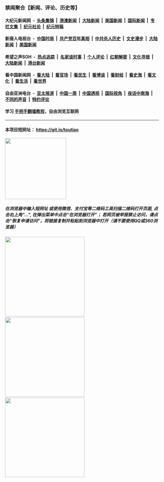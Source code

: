 ### 禁闻聚合【新闻、评论、历史等】

#### 大纪元新闻网 &nbsp;-&nbsp; [头条集锦](indexes/E头条集锦.md?t=03131032) &nbsp;|&nbsp; [港澳新闻](indexes/E港澳新闻.md?t=03131032)  &nbsp;|&nbsp; [大陆新闻](indexes/E大陆新闻.md?t=03131032) &nbsp;|&nbsp; [美国新闻](indexes/E美国新闻.md?t=03131032) &nbsp;|&nbsp; [国际新闻](indexes/E国际新闻.md?t=03131032) &nbsp;|&nbsp; [专栏文集](indexes/E专栏文集.md?t=03131032) &nbsp;|&nbsp; [纪元社论](indexes/E纪元社论.md?t=03131032) &nbsp;|&nbsp; [纪元特稿](indexes/E纪元特稿.md?t=03131032) 

#### 新唐人电视台 &nbsp;-&nbsp; [中国时局](indexes/N中国时局.md?t=03131032) &nbsp;|&nbsp; [共产党百年真相](indexes/N共产党百年真相.md?t=03131032) &nbsp;|&nbsp; [中共杀人历史](indexes/N中共杀人历史.md?t=03131032) &nbsp;|&nbsp; [文史漫步](indexes/N文史漫步.md?t=03131032) &nbsp;|&nbsp; [大陆新闻](indexes/N大陆新闻.md?t=03131032) &nbsp;|&nbsp; [美国新闻](indexes/N美国新闻.md?t=03131032)

#### 希望之声SOH &nbsp;-&nbsp; [热点追踪](indexes/H热点追踪.md?t=03131032) &nbsp;|&nbsp; [名家谈时事](indexes/H名家谈时事.md?t=03131032) &nbsp;|&nbsp; [个人评论](indexes/H个人评论.md?t=03131032)  &nbsp;|&nbsp; [红朝解密](indexes/H红朝解密.md?t=03131032) &nbsp;|&nbsp; [文化寻根](indexes/H文化寻根.md?t=03131032) &nbsp;|&nbsp; [大陆新闻](indexes/H大陆新闻.md?t=03131032) &nbsp;|&nbsp; [港台新闻](indexes/H港台新闻.md?t=03131032)

#### 看中国新闻网 &nbsp;-&nbsp; [看大陆](indexes/S看大陆.md?t=03131032) &nbsp;|&nbsp; [看官场](indexes/S看官场.md?t=03131032) &nbsp;|&nbsp; [看民生](indexes/S看民生.md?t=03131032)  &nbsp;|&nbsp; [看博谈](indexes/S看博谈.md?t=03131032) &nbsp;|&nbsp; [看财经](indexes/S看财经.md?t=03131032) &nbsp;|&nbsp; [看史海](indexes/S看史海.md?t=03131032) &nbsp;|&nbsp; [看文化](indexes/S看文化.md?t=03131032) &nbsp;|&nbsp; [看生活](indexes/S看生活.md?t=03131032) &nbsp;|&nbsp; [看世界](indexes/S看世界.md?t=03131032)

#### 自由亚洲电台 &nbsp;-&nbsp; [亚太报道](indexes/R亚太报道.md?t=03131032) &nbsp;|&nbsp; [中国一周](indexes/R中国一周.md?t=03131032) &nbsp;|&nbsp; [中国透视](indexes/R中国透视.md?t=03131032)  &nbsp;|&nbsp; [国际视角](indexes/R国际视角.md?t=03131032) &nbsp;|&nbsp; [夜话中南海](indexes/R夜话中南海.md?t=03131032) &nbsp;|&nbsp; [不同的声音](indexes/R不同的声音.md?t=03131032) &nbsp;|&nbsp; [特约评论](indexes/R特约评论.md?t=03131032)

#### 学习 [手把手翻墙教程](https://github.com/gfw-breaker/guides/wiki)，自由浏览互联网

----

#### 本项目短网址： https://git.io/toutiao
<img src="https://raw.githubusercontent.com/gfw-breaker/banned-news/master/scripts/img/qr.png" width="200px"/>  

##### 在浏览器中输入短网址 或使用微信、支付宝等二维码工具扫描二维码打开页面, 点击右上角"...", 在弹出菜单中点击“在浏览器打开”； 若网页被举报禁止访问，请点击“恢复申请访问”，将链接复制并粘贴到浏览器中打开（请不要使用QQ或360浏览器）

<img src="https://raw.githubusercontent.com/gfw-breaker/banned-news/master/scripts/img/1.png" width="260px"/> &nbsp; <img src="https://raw.githubusercontent.com/gfw-breaker/banned-news/master/scripts/img/2.png" width="260px"/> &nbsp; <img src="https://raw.githubusercontent.com/gfw-breaker/banned-news/master/scripts/img/3.png" width="260px"/>
